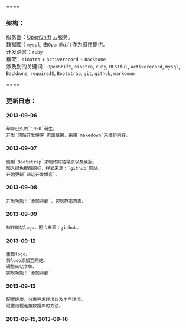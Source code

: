 ﻿
[0]: http://www.openshift.com

====

### 架构：
服务器：[OpenShift][0] 云服务。  
数据库：`mysql`, 由`OpenShift`作为组件提供。  
开发语言：`ruby`  
框架：`sinatra` + `activerecord` + `Backbone`  
涉及到的关键词：`OpenShift`, `sinatra`, `ruby`, `RESTful`, `activerecord`, `mysql`, `Backbone`, `requireJS`, `Bootstrap`, `git`, `github`, `markdown`

====

### 更新日志：

#### 2013-09-06  
    孕育已久的`1050`诞生。  
    开发`网站开发博客`页面框架，采用`makedown`来维护内容。

#### 2013-09-07
    使用`Bootstrap`来制作网站导航以及模版。  
    加入绿色提醒图标，样式来源：`github`网站。  
    开始更新`网站开发博客`。

#### 2013-09-08
    开发功能：`添加诗歌`，实现静态页面。

#### 2013-09-09
    制作网站logo，图片来源：github。

#### 2013-09-12
    重做logo。  
    将logo添加至网站。
    调整网站字体。
    实现功能：`添加诗歌`
    
#### 2013-09-13
    配置环境，分离开发环境以及生产环境。
    设置远程连接数据库的方法。
    
#### 2013-09-15, 2013-09-16
